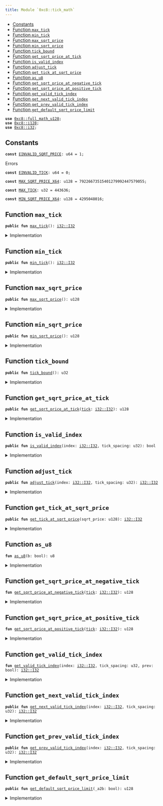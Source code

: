 ```yaml
---
title: Module `0xc8::tick_math`
---
```




-  [Constants](#@Constants_0)
-  [Function `max_tick`](#0xc8_tick_math_max_tick)
-  [Function `min_tick`](#0xc8_tick_math_min_tick)
-  [Function `max_sqrt_price`](#0xc8_tick_math_max_sqrt_price)
-  [Function `min_sqrt_price`](#0xc8_tick_math_min_sqrt_price)
-  [Function `tick_bound`](#0xc8_tick_math_tick_bound)
-  [Function `get_sqrt_price_at_tick`](#0xc8_tick_math_get_sqrt_price_at_tick)
-  [Function `is_valid_index`](#0xc8_tick_math_is_valid_index)
-  [Function `adjust_tick`](#0xc8_tick_math_adjust_tick)
-  [Function `get_tick_at_sqrt_price`](#0xc8_tick_math_get_tick_at_sqrt_price)
-  [Function `as_u8`](#0xc8_tick_math_as_u8)
-  [Function `get_sqrt_price_at_negative_tick`](#0xc8_tick_math_get_sqrt_price_at_negative_tick)
-  [Function `get_sqrt_price_at_positive_tick`](#0xc8_tick_math_get_sqrt_price_at_positive_tick)
-  [Function `get_valid_tick_index`](#0xc8_tick_math_get_valid_tick_index)
-  [Function `get_next_valid_tick_index`](#0xc8_tick_math_get_next_valid_tick_index)
-  [Function `get_prev_valid_tick_index`](#0xc8_tick_math_get_prev_valid_tick_index)
-  [Function `get_default_sqrt_price_limit`](#0xc8_tick_math_get_default_sqrt_price_limit)


<pre><code><b>use</b> <a href="full_math_u128.md#0xc8_full_math_u128">0xc8::full_math_u128</a>;
<b>use</b> <a href="i128.md#0xc8_i128">0xc8::i128</a>;
<b>use</b> <a href="i32.md#0xc8_i32">0xc8::i32</a>;
</code></pre>



<a name="@Constants_0"></a>

## Constants


<a name="0xc8_tick_math_EINVALID_SQRT_PRICE"></a>



<pre><code><b>const</b> <a href="tick_math.md#0xc8_tick_math_EINVALID_SQRT_PRICE">EINVALID_SQRT_PRICE</a>: u64 = 1;
</code></pre>



<a name="0xc8_tick_math_EINVALID_TICK"></a>

Errors


<pre><code><b>const</b> <a href="tick_math.md#0xc8_tick_math_EINVALID_TICK">EINVALID_TICK</a>: u64 = 0;
</code></pre>



<a name="0xc8_tick_math_MAX_SQRT_PRICE_X64"></a>



<pre><code><b>const</b> <a href="tick_math.md#0xc8_tick_math_MAX_SQRT_PRICE_X64">MAX_SQRT_PRICE_X64</a>: u128 = 79226673515401279992447579055;
</code></pre>



<a name="0xc8_tick_math_MAX_TICK"></a>



<pre><code><b>const</b> <a href="tick_math.md#0xc8_tick_math_MAX_TICK">MAX_TICK</a>: u32 = 443636;
</code></pre>



<a name="0xc8_tick_math_MIN_SQRT_PRICE_X64"></a>



<pre><code><b>const</b> <a href="tick_math.md#0xc8_tick_math_MIN_SQRT_PRICE_X64">MIN_SQRT_PRICE_X64</a>: u128 = 4295048016;
</code></pre>



<a name="0xc8_tick_math_max_tick"></a>

## Function `max_tick`



<pre><code><b>public</b> <b>fun</b> <a href="tick_math.md#0xc8_tick_math_max_tick">max_tick</a>(): <a href="i32.md#0xc8_i32_I32">i32::I32</a>
</code></pre>



<details>
<summary>Implementation</summary>


<pre><code><b>public</b> <b>fun</b> <a href="tick_math.md#0xc8_tick_math_max_tick">max_tick</a>(): I32 {
    <a href="i32.md#0xc8_i32_from">i32::from</a>(<a href="tick_math.md#0xc8_tick_math_MAX_TICK">MAX_TICK</a>)
}
</code></pre>



</details>

<a name="0xc8_tick_math_min_tick"></a>

## Function `min_tick`



<pre><code><b>public</b> <b>fun</b> <a href="tick_math.md#0xc8_tick_math_min_tick">min_tick</a>(): <a href="i32.md#0xc8_i32_I32">i32::I32</a>
</code></pre>



<details>
<summary>Implementation</summary>


<pre><code><b>public</b> <b>fun</b> <a href="tick_math.md#0xc8_tick_math_min_tick">min_tick</a>(): I32 {
    <a href="i32.md#0xc8_i32_neg_from">i32::neg_from</a>(<a href="tick_math.md#0xc8_tick_math_MAX_TICK">MAX_TICK</a>)
}
</code></pre>



</details>

<a name="0xc8_tick_math_max_sqrt_price"></a>

## Function `max_sqrt_price`



<pre><code><b>public</b> <b>fun</b> <a href="tick_math.md#0xc8_tick_math_max_sqrt_price">max_sqrt_price</a>(): u128
</code></pre>



<details>
<summary>Implementation</summary>


<pre><code><b>public</b> <b>fun</b> <a href="tick_math.md#0xc8_tick_math_max_sqrt_price">max_sqrt_price</a>(): u128 {
    <a href="tick_math.md#0xc8_tick_math_MAX_SQRT_PRICE_X64">MAX_SQRT_PRICE_X64</a>
}
</code></pre>



</details>

<a name="0xc8_tick_math_min_sqrt_price"></a>

## Function `min_sqrt_price`



<pre><code><b>public</b> <b>fun</b> <a href="tick_math.md#0xc8_tick_math_min_sqrt_price">min_sqrt_price</a>(): u128
</code></pre>



<details>
<summary>Implementation</summary>


<pre><code><b>public</b> <b>fun</b> <a href="tick_math.md#0xc8_tick_math_min_sqrt_price">min_sqrt_price</a>(): u128 {
    <a href="tick_math.md#0xc8_tick_math_MIN_SQRT_PRICE_X64">MIN_SQRT_PRICE_X64</a>
}
</code></pre>



</details>

<a name="0xc8_tick_math_tick_bound"></a>

## Function `tick_bound`



<pre><code><b>public</b> <b>fun</b> <a href="tick_math.md#0xc8_tick_math_tick_bound">tick_bound</a>(): u32
</code></pre>



<details>
<summary>Implementation</summary>


<pre><code><b>public</b> <b>fun</b> <a href="tick_math.md#0xc8_tick_math_tick_bound">tick_bound</a>(): u32 {
    <a href="tick_math.md#0xc8_tick_math_MAX_TICK">MAX_TICK</a>
}
</code></pre>



</details>

<a name="0xc8_tick_math_get_sqrt_price_at_tick"></a>

## Function `get_sqrt_price_at_tick`



<pre><code><b>public</b> <b>fun</b> <a href="tick_math.md#0xc8_tick_math_get_sqrt_price_at_tick">get_sqrt_price_at_tick</a>(<a href="tick.md#0xc8_tick">tick</a>: <a href="i32.md#0xc8_i32_I32">i32::I32</a>): u128
</code></pre>



<details>
<summary>Implementation</summary>


<pre><code><b>public</b> <b>fun</b> <a href="tick_math.md#0xc8_tick_math_get_sqrt_price_at_tick">get_sqrt_price_at_tick</a>(<a href="tick.md#0xc8_tick">tick</a>: I32): u128 {
    <b>assert</b>!(<a href="i32.md#0xc8_i32_gte">i32::gte</a>(<a href="tick.md#0xc8_tick">tick</a>, <a href="tick_math.md#0xc8_tick_math_min_tick">min_tick</a>()) && <a href="i32.md#0xc8_i32_lte">i32::lte</a>(<a href="tick.md#0xc8_tick">tick</a>, <a href="tick_math.md#0xc8_tick_math_max_tick">max_tick</a>()), <a href="tick_math.md#0xc8_tick_math_EINVALID_TICK">EINVALID_TICK</a>);
    <b>if</b> (<a href="i32.md#0xc8_i32_is_neg">i32::is_neg</a>(<a href="tick.md#0xc8_tick">tick</a>)) {
        <a href="tick_math.md#0xc8_tick_math_get_sqrt_price_at_negative_tick">get_sqrt_price_at_negative_tick</a>(<a href="tick.md#0xc8_tick">tick</a>)
    } <b>else</b> {
        <a href="tick_math.md#0xc8_tick_math_get_sqrt_price_at_positive_tick">get_sqrt_price_at_positive_tick</a>(<a href="tick.md#0xc8_tick">tick</a>)
    }
}
</code></pre>



</details>

<a name="0xc8_tick_math_is_valid_index"></a>

## Function `is_valid_index`



<pre><code><b>public</b> <b>fun</b> <a href="tick_math.md#0xc8_tick_math_is_valid_index">is_valid_index</a>(index: <a href="i32.md#0xc8_i32_I32">i32::I32</a>, tick_spacing: u32): bool
</code></pre>



<details>
<summary>Implementation</summary>


<pre><code><b>public</b> <b>fun</b> <a href="tick_math.md#0xc8_tick_math_is_valid_index">is_valid_index</a>(index: I32, tick_spacing: u32): bool {
    <b>let</b> in_range = <a href="i32.md#0xc8_i32_gte">i32::gte</a>(index, <a href="tick_math.md#0xc8_tick_math_min_tick">min_tick</a>()) && <a href="i32.md#0xc8_i32_lte">i32::lte</a>(index, <a href="tick_math.md#0xc8_tick_math_max_tick">max_tick</a>());
    in_range && (<a href="i32.md#0xc8_i32_mod">i32::mod</a>(index, <a href="i32.md#0xc8_i32_from">i32::from</a>(tick_spacing)) == <a href="i32.md#0xc8_i32_from">i32::from</a>(0))
}
</code></pre>



</details>

<a name="0xc8_tick_math_adjust_tick"></a>

## Function `adjust_tick`



<pre><code><b>public</b> <b>fun</b> <a href="tick_math.md#0xc8_tick_math_adjust_tick">adjust_tick</a>(index: <a href="i32.md#0xc8_i32_I32">i32::I32</a>, tick_spacing: u32): <a href="i32.md#0xc8_i32_I32">i32::I32</a>
</code></pre>



<details>
<summary>Implementation</summary>


<pre><code><b>public</b> <b>fun</b> <a href="tick_math.md#0xc8_tick_math_adjust_tick">adjust_tick</a>(index: I32, tick_spacing: u32): I32 {
    <a href="i32.md#0xc8_i32_mul">i32::mul</a>(<a href="i32.md#0xc8_i32_div">i32::div</a>(index, <a href="i32.md#0xc8_i32_from">i32::from</a>(tick_spacing)), <a href="i32.md#0xc8_i32_from">i32::from</a>(tick_spacing))
}
</code></pre>



</details>

<a name="0xc8_tick_math_get_tick_at_sqrt_price"></a>

## Function `get_tick_at_sqrt_price`



<pre><code><b>public</b> <b>fun</b> <a href="tick_math.md#0xc8_tick_math_get_tick_at_sqrt_price">get_tick_at_sqrt_price</a>(sqrt_price: u128): <a href="i32.md#0xc8_i32_I32">i32::I32</a>
</code></pre>



<details>
<summary>Implementation</summary>


<pre><code><b>public</b> <b>fun</b> <a href="tick_math.md#0xc8_tick_math_get_tick_at_sqrt_price">get_tick_at_sqrt_price</a>(sqrt_price: u128): I32 {
    <b>assert</b>!(sqrt_price &gt;= <a href="tick_math.md#0xc8_tick_math_MIN_SQRT_PRICE_X64">MIN_SQRT_PRICE_X64</a> && sqrt_price &lt;= <a href="tick_math.md#0xc8_tick_math_MAX_SQRT_PRICE_X64">MAX_SQRT_PRICE_X64</a>, <a href="tick_math.md#0xc8_tick_math_EINVALID_SQRT_PRICE">EINVALID_SQRT_PRICE</a>);
    <b>let</b> <b>mut</b> r = sqrt_price;

    <b>let</b> <b>mut</b> msb = 0;

    <b>let</b> <b>mut</b> f: u8 = <a href="tick_math.md#0xc8_tick_math_as_u8">as_u8</a>(r &gt;= 0x10000000000000000) &lt;&lt; 6; // If r &gt;= 2^64, f = 64 <b>else</b> 0
    msb = msb | f;
    r = r &gt;&gt; f;
    f = <a href="tick_math.md#0xc8_tick_math_as_u8">as_u8</a>(r &gt;= 0x100000000) &lt;&lt; 5; // 2^32
    msb = msb | f;
    r = r &gt;&gt; f;
    f = <a href="tick_math.md#0xc8_tick_math_as_u8">as_u8</a>(r &gt;= 0x10000) &lt;&lt; 4; // 2^16
    msb = msb | f;
    r = r &gt;&gt; f;
    f = <a href="tick_math.md#0xc8_tick_math_as_u8">as_u8</a>(r &gt;= 0x100) &lt;&lt; 3; // 2^8
    msb = msb | f;
    r = r &gt;&gt; f;
    f = <a href="tick_math.md#0xc8_tick_math_as_u8">as_u8</a>(r &gt;= 0x10) &lt;&lt; 2; // 2^4
    msb = msb | f;
    r = r &gt;&gt; f;
    f = <a href="tick_math.md#0xc8_tick_math_as_u8">as_u8</a>(r &gt;= 0x4) &lt;&lt; 1; // 2^2
    msb = msb | f;
    r = r &gt;&gt; f;
    f = <a href="tick_math.md#0xc8_tick_math_as_u8">as_u8</a>(r &gt;= 0x2) &lt;&lt; 0; // 2^0
    msb = msb | f;

    <b>let</b> <b>mut</b> log_2_x32 = <a href="i128.md#0xc8_i128_shl">i128::shl</a>(<a href="i128.md#0xc8_i128_sub">i128::sub</a>(<a href="i128.md#0xc8_i128_from">i128::from</a>((msb <b>as</b> u128)), <a href="i128.md#0xc8_i128_from">i128::from</a>(64)), 32);

    r = <b>if</b> (msb &gt;= 64) {
        sqrt_price &gt;&gt; (msb - 63)
    } <b>else</b> {
        sqrt_price &lt;&lt; (63 - msb)
    };

    <b>let</b> <b>mut</b> shift = 31;
    <b>while</b> (shift &gt;= 18) {
        r = ((r * r) &gt;&gt; 63);
        f = ((r &gt;&gt; 64) <b>as</b> u8);
        log_2_x32 = <a href="i128.md#0xc8_i128_or">i128::or</a>(log_2_x32, <a href="i128.md#0xc8_i128_shl">i128::shl</a>(<a href="i128.md#0xc8_i128_from">i128::from</a>((f <b>as</b> u128)), shift));
        r = r &gt;&gt; f;
        shift = shift - 1;
    };

    <b>let</b> log_sqrt_10001 = <a href="i128.md#0xc8_i128_mul">i128::mul</a>(log_2_x32, <a href="i128.md#0xc8_i128_from">i128::from</a>(59543866431366u128));

    <b>let</b> tick_low = <a href="i128.md#0xc8_i128_as_i32">i128::as_i32</a>(<a href="i128.md#0xc8_i128_shr">i128::shr</a>(<a href="i128.md#0xc8_i128_sub">i128::sub</a>(log_sqrt_10001, <a href="i128.md#0xc8_i128_from">i128::from</a>(184467440737095516u128)), 64));
    <b>let</b> tick_high = <a href="i128.md#0xc8_i128_as_i32">i128::as_i32</a>(<a href="i128.md#0xc8_i128_shr">i128::shr</a>(<a href="i128.md#0xc8_i128_add">i128::add</a>(log_sqrt_10001, <a href="i128.md#0xc8_i128_from">i128::from</a>(15793534762490258745u128)), 64));

    <b>if</b> (<a href="i32.md#0xc8_i32_eq">i32::eq</a>(tick_low, tick_high)) {
        <b>return</b> tick_low
    } <b>else</b> <b>if</b> (<a href="tick_math.md#0xc8_tick_math_get_sqrt_price_at_tick">get_sqrt_price_at_tick</a>(tick_high) &lt;= sqrt_price) {
        <b>return</b> tick_high
    } <b>else</b> {
        <b>return</b> tick_low
    }
}
</code></pre>



</details>

<a name="0xc8_tick_math_as_u8"></a>

## Function `as_u8`



<pre><code><b>fun</b> <a href="tick_math.md#0xc8_tick_math_as_u8">as_u8</a>(b: bool): u8
</code></pre>



<details>
<summary>Implementation</summary>


<pre><code><b>fun</b> <a href="tick_math.md#0xc8_tick_math_as_u8">as_u8</a>(b: bool): u8 {
    <b>if</b> (b) {
        1
    } <b>else</b> {
        0
    }
}
</code></pre>



</details>

<a name="0xc8_tick_math_get_sqrt_price_at_negative_tick"></a>

## Function `get_sqrt_price_at_negative_tick`



<pre><code><b>fun</b> <a href="tick_math.md#0xc8_tick_math_get_sqrt_price_at_negative_tick">get_sqrt_price_at_negative_tick</a>(<a href="tick.md#0xc8_tick">tick</a>: <a href="i32.md#0xc8_i32_I32">i32::I32</a>): u128
</code></pre>



<details>
<summary>Implementation</summary>


<pre><code><b>fun</b> <a href="tick_math.md#0xc8_tick_math_get_sqrt_price_at_negative_tick">get_sqrt_price_at_negative_tick</a>(<a href="tick.md#0xc8_tick">tick</a>: I32): u128 {
    <b>let</b> abs_tick = <a href="i32.md#0xc8_i32_as_u32">i32::as_u32</a>(<a href="i32.md#0xc8_i32_abs">i32::abs</a>(<a href="tick.md#0xc8_tick">tick</a>));
    <b>let</b> <b>mut</b> ratio = <b>if</b> (abs_tick & 0x1 != 0) {
        18445821805675392311u128
    } <b>else</b> {
        18446744073709551616u128
    };
    <b>if</b> (abs_tick & 0x2 != 0) {
        ratio = <a href="full_math_u128.md#0xc8_full_math_u128_mul_shr">full_math_u128::mul_shr</a>(ratio, 18444899583751176498u128, 64u8)
    };
    <b>if</b> (abs_tick & 0x4 != 0) {
        ratio = <a href="full_math_u128.md#0xc8_full_math_u128_mul_shr">full_math_u128::mul_shr</a>(ratio, 18443055278223354162u128, 64u8);
    };
    <b>if</b> (abs_tick & 0x8 != 0) {
        ratio = <a href="full_math_u128.md#0xc8_full_math_u128_mul_shr">full_math_u128::mul_shr</a>(ratio, 18439367220385604838u128, 64u8);
    };
    <b>if</b> (abs_tick & 0x10 != 0) {
        ratio = <a href="full_math_u128.md#0xc8_full_math_u128_mul_shr">full_math_u128::mul_shr</a>(ratio, 18431993317065449817u128, 64u8);
    };
    <b>if</b> (abs_tick & 0x20 != 0) {
        ratio = <a href="full_math_u128.md#0xc8_full_math_u128_mul_shr">full_math_u128::mul_shr</a>(ratio, 18417254355718160513u128, 64u8);
    };
    <b>if</b> (abs_tick & 0x40 != 0) {
        ratio = <a href="full_math_u128.md#0xc8_full_math_u128_mul_shr">full_math_u128::mul_shr</a>(ratio, 18387811781193591352u128, 64u8);
    };
    <b>if</b> (abs_tick & 0x80 != 0) {
        ratio = <a href="full_math_u128.md#0xc8_full_math_u128_mul_shr">full_math_u128::mul_shr</a>(ratio, 18329067761203520168u128, 64u8);
    };
    <b>if</b> (abs_tick & 0x100 != 0) {
        ratio = <a href="full_math_u128.md#0xc8_full_math_u128_mul_shr">full_math_u128::mul_shr</a>(ratio, 18212142134806087854u128, 64u8);
    };
    <b>if</b> (abs_tick & 0x200 != 0) {
        ratio = <a href="full_math_u128.md#0xc8_full_math_u128_mul_shr">full_math_u128::mul_shr</a>(ratio, 17980523815641551639u128, 64u8);
    };
    <b>if</b> (abs_tick & 0x400 != 0) {
        ratio = <a href="full_math_u128.md#0xc8_full_math_u128_mul_shr">full_math_u128::mul_shr</a>(ratio, 17526086738831147013u128, 64u8);
    };
    <b>if</b> (abs_tick & 0x800 != 0) {
        ratio = <a href="full_math_u128.md#0xc8_full_math_u128_mul_shr">full_math_u128::mul_shr</a>(ratio, 16651378430235024244u128, 64u8);
    };
    <b>if</b> (abs_tick & 0x1000 != 0) {
        ratio = <a href="full_math_u128.md#0xc8_full_math_u128_mul_shr">full_math_u128::mul_shr</a>(ratio, 15030750278693429944u128, 64u8);
    };
    <b>if</b> (abs_tick & 0x2000 != 0) {
        ratio = <a href="full_math_u128.md#0xc8_full_math_u128_mul_shr">full_math_u128::mul_shr</a>(ratio, 12247334978882834399u128, 64u8);
    };
    <b>if</b> (abs_tick & 0x4000 != 0) {
        ratio = <a href="full_math_u128.md#0xc8_full_math_u128_mul_shr">full_math_u128::mul_shr</a>(ratio, 8131365268884726200u128, 64u8);
    };
    <b>if</b> (abs_tick & 0x8000 != 0) {
        ratio = <a href="full_math_u128.md#0xc8_full_math_u128_mul_shr">full_math_u128::mul_shr</a>(ratio, 3584323654723342297u128, 64u8);
    };
    <b>if</b> (abs_tick & 0x10000 != 0) {
        ratio = <a href="full_math_u128.md#0xc8_full_math_u128_mul_shr">full_math_u128::mul_shr</a>(ratio, 696457651847595233u128, 64u8);
    };
    <b>if</b> (abs_tick & 0x20000 != 0) {
        ratio = <a href="full_math_u128.md#0xc8_full_math_u128_mul_shr">full_math_u128::mul_shr</a>(ratio, 26294789957452057u128, 64u8);
    };
    <b>if</b> (abs_tick & 0x40000 != 0) {
        ratio = <a href="full_math_u128.md#0xc8_full_math_u128_mul_shr">full_math_u128::mul_shr</a>(ratio, 37481735321082u128, 64u8);
    };

    ratio
}
</code></pre>



</details>

<a name="0xc8_tick_math_get_sqrt_price_at_positive_tick"></a>

## Function `get_sqrt_price_at_positive_tick`



<pre><code><b>fun</b> <a href="tick_math.md#0xc8_tick_math_get_sqrt_price_at_positive_tick">get_sqrt_price_at_positive_tick</a>(<a href="tick.md#0xc8_tick">tick</a>: <a href="i32.md#0xc8_i32_I32">i32::I32</a>): u128
</code></pre>



<details>
<summary>Implementation</summary>


<pre><code><b>fun</b> <a href="tick_math.md#0xc8_tick_math_get_sqrt_price_at_positive_tick">get_sqrt_price_at_positive_tick</a>(<a href="tick.md#0xc8_tick">tick</a>: I32): u128 {
    <b>let</b> abs_tick = <a href="i32.md#0xc8_i32_as_u32">i32::as_u32</a>(<a href="i32.md#0xc8_i32_abs">i32::abs</a>(<a href="tick.md#0xc8_tick">tick</a>));
    <b>let</b> <b>mut</b> ratio = <b>if</b> (abs_tick & 0x1 != 0) {
        79232123823359799118286999567u128
    } <b>else</b> {
        79228162514264337593543950336u128
    };

    <b>if</b> (abs_tick & 0x2 != 0) {
        ratio = <a href="full_math_u128.md#0xc8_full_math_u128_mul_shr">full_math_u128::mul_shr</a>(ratio, 79236085330515764027303304731u128, 96u8)
    };
    <b>if</b> (abs_tick & 0x4 != 0) {
        ratio = <a href="full_math_u128.md#0xc8_full_math_u128_mul_shr">full_math_u128::mul_shr</a>(ratio, 79244008939048815603706035061u128, 96u8)
    };
    <b>if</b> (abs_tick & 0x8 != 0) {
        ratio = <a href="full_math_u128.md#0xc8_full_math_u128_mul_shr">full_math_u128::mul_shr</a>(ratio, 79259858533276714757314932305u128, 96u8)
    };
    <b>if</b> (abs_tick & 0x10 != 0) {
        ratio = <a href="full_math_u128.md#0xc8_full_math_u128_mul_shr">full_math_u128::mul_shr</a>(ratio, 79291567232598584799939703904u128, 96u8)
    };
    <b>if</b> (abs_tick & 0x20 != 0) {
        ratio = <a href="full_math_u128.md#0xc8_full_math_u128_mul_shr">full_math_u128::mul_shr</a>(ratio, 79355022692464371645785046466u128, 96u8)
    };
    <b>if</b> (abs_tick & 0x40 != 0) {
        ratio = <a href="full_math_u128.md#0xc8_full_math_u128_mul_shr">full_math_u128::mul_shr</a>(ratio, 79482085999252804386437311141u128, 96u8)
    };
    <b>if</b> (abs_tick & 0x80 != 0) {
        ratio = <a href="full_math_u128.md#0xc8_full_math_u128_mul_shr">full_math_u128::mul_shr</a>(ratio, 79736823300114093921829183326u128, 96u8)
    };
    <b>if</b> (abs_tick & 0x100 != 0) {
        ratio = <a href="full_math_u128.md#0xc8_full_math_u128_mul_shr">full_math_u128::mul_shr</a>(ratio, 80248749790819932309965073892u128, 96u8)
    };
    <b>if</b> (abs_tick & 0x200 != 0) {
        ratio = <a href="full_math_u128.md#0xc8_full_math_u128_mul_shr">full_math_u128::mul_shr</a>(ratio, 81282483887344747381513967011u128, 96u8)
    };
    <b>if</b> (abs_tick & 0x400 != 0) {
        ratio = <a href="full_math_u128.md#0xc8_full_math_u128_mul_shr">full_math_u128::mul_shr</a>(ratio, 83390072131320151908154831281u128, 96u8)
    };
    <b>if</b> (abs_tick & 0x800 != 0) {
        ratio = <a href="full_math_u128.md#0xc8_full_math_u128_mul_shr">full_math_u128::mul_shr</a>(ratio, 87770609709833776024991924138u128, 96u8)
    };
    <b>if</b> (abs_tick & 0x1000 != 0) {
        ratio = <a href="full_math_u128.md#0xc8_full_math_u128_mul_shr">full_math_u128::mul_shr</a>(ratio, 97234110755111693312479820773u128, 96u8)
    };
    <b>if</b> (abs_tick & 0x2000 != 0) {
        ratio = <a href="full_math_u128.md#0xc8_full_math_u128_mul_shr">full_math_u128::mul_shr</a>(ratio, 119332217159966728226237229890u128, 96u8)
    };
    <b>if</b> (abs_tick & 0x4000 != 0) {
        ratio = <a href="full_math_u128.md#0xc8_full_math_u128_mul_shr">full_math_u128::mul_shr</a>(ratio, 179736315981702064433883588727u128, 96u8)
    };
    <b>if</b> (abs_tick & 0x8000 != 0) {
        ratio = <a href="full_math_u128.md#0xc8_full_math_u128_mul_shr">full_math_u128::mul_shr</a>(ratio, 407748233172238350107850275304u128, 96u8)
    };
    <b>if</b> (abs_tick & 0x10000 != 0) {
        ratio = <a href="full_math_u128.md#0xc8_full_math_u128_mul_shr">full_math_u128::mul_shr</a>(ratio, 2098478828474011932436660412517u128, 96u8)
    };
    <b>if</b> (abs_tick & 0x20000 != 0) {
        ratio = <a href="full_math_u128.md#0xc8_full_math_u128_mul_shr">full_math_u128::mul_shr</a>(ratio, 55581415166113811149459800483533u128, 96u8)
    };
    <b>if</b> (abs_tick & 0x40000 != 0) {
        ratio = <a href="full_math_u128.md#0xc8_full_math_u128_mul_shr">full_math_u128::mul_shr</a>(ratio, 38992368544603139932233054999993551u128, 96u8)
    };

    ratio &gt;&gt; 32
}
</code></pre>



</details>

<a name="0xc8_tick_math_get_valid_tick_index"></a>

## Function `get_valid_tick_index`



<pre><code><b>fun</b> <a href="tick_math.md#0xc8_tick_math_get_valid_tick_index">get_valid_tick_index</a>(index: <a href="i32.md#0xc8_i32_I32">i32::I32</a>, tick_spacing: u32, prev: bool): <a href="i32.md#0xc8_i32_I32">i32::I32</a>
</code></pre>



<details>
<summary>Implementation</summary>


<pre><code><b>fun</b> <a href="tick_math.md#0xc8_tick_math_get_valid_tick_index">get_valid_tick_index</a>(index: I32, tick_spacing: u32, prev: bool): I32 {
    <b>if</b> (<a href="tick_math.md#0xc8_tick_math_is_valid_index">is_valid_index</a>(index, tick_spacing)) {
        index
    } <b>else</b> {
        <b>let</b> spacing = <a href="i32.md#0xc8_i32_from">i32::from</a>(tick_spacing);
        <b>let</b> valid_index = <a href="i32.md#0xc8_i32_sub">i32::sub</a>(index, <a href="i32.md#0xc8_i32_mod">i32::mod</a>(index, spacing));
        <b>if</b> (prev) {
            <a href="i32.md#0xc8_i32_sub">i32::sub</a>(valid_index, spacing)
        } <b>else</b> {
            <a href="i32.md#0xc8_i32_add">i32::add</a>(valid_index, spacing)
        }
    }
}
</code></pre>



</details>

<a name="0xc8_tick_math_get_next_valid_tick_index"></a>

## Function `get_next_valid_tick_index`



<pre><code><b>public</b> <b>fun</b> <a href="tick_math.md#0xc8_tick_math_get_next_valid_tick_index">get_next_valid_tick_index</a>(index: <a href="i32.md#0xc8_i32_I32">i32::I32</a>, tick_spacing: u32): <a href="i32.md#0xc8_i32_I32">i32::I32</a>
</code></pre>



<details>
<summary>Implementation</summary>


<pre><code><b>public</b> <b>fun</b> <a href="tick_math.md#0xc8_tick_math_get_next_valid_tick_index">get_next_valid_tick_index</a>(index: I32, tick_spacing: u32): I32 {
    <a href="tick_math.md#0xc8_tick_math_get_valid_tick_index">get_valid_tick_index</a>(index, tick_spacing, <b>false</b>)
}
</code></pre>



</details>

<a name="0xc8_tick_math_get_prev_valid_tick_index"></a>

## Function `get_prev_valid_tick_index`



<pre><code><b>public</b> <b>fun</b> <a href="tick_math.md#0xc8_tick_math_get_prev_valid_tick_index">get_prev_valid_tick_index</a>(index: <a href="i32.md#0xc8_i32_I32">i32::I32</a>, tick_spacing: u32): <a href="i32.md#0xc8_i32_I32">i32::I32</a>
</code></pre>



<details>
<summary>Implementation</summary>


<pre><code><b>public</b> <b>fun</b> <a href="tick_math.md#0xc8_tick_math_get_prev_valid_tick_index">get_prev_valid_tick_index</a>(index: I32, tick_spacing: u32): I32 {
    <a href="tick_math.md#0xc8_tick_math_get_valid_tick_index">get_valid_tick_index</a>(index, tick_spacing, <b>true</b>)
}
</code></pre>



</details>

<a name="0xc8_tick_math_get_default_sqrt_price_limit"></a>

## Function `get_default_sqrt_price_limit`



<pre><code><b>public</b> <b>fun</b> <a href="tick_math.md#0xc8_tick_math_get_default_sqrt_price_limit">get_default_sqrt_price_limit</a>(_a2b: bool): u128
</code></pre>



<details>
<summary>Implementation</summary>


<pre><code><b>public</b> <b>fun</b> <a href="tick_math.md#0xc8_tick_math_get_default_sqrt_price_limit">get_default_sqrt_price_limit</a>(_a2b: bool): u128 {
    <b>if</b> (_a2b) {
        <a href="tick_math.md#0xc8_tick_math_min_sqrt_price">min_sqrt_price</a>()
    } <b>else</b> {
        <a href="tick_math.md#0xc8_tick_math_max_sqrt_price">max_sqrt_price</a>()
    }
}
</code></pre>



</details>
